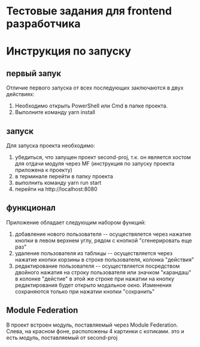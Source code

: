 # Тестовые задания для frontend разработчика

# Инструкция по запуску 

## первый запук 
Отличие первого запуска от всех последующих заключаются в двух действиях:
1) Необходимо открыть PowerShell или Cmd в папке проекта. 
2) Выполните команду yarn install


## запуск
Для запуска проекта необходимо:
1) убедиться, что запущен проект second-proj, т.к. он является хостом для отдачи модуля через MF (инструкция по запуску проекта приложена к проекту)
2) в терминале перейти в папку проекта
3) выполнить команду yarn run start
4) перейти на http://localhost:8080

## функционал
Приложение обладает следующим набором функций:
1) добавление нового пользователя -- осуществялется через нажатие кнопки в левом верхнем углу, рядом с кнопкой "сгенерировать еще раз"
2) удаление пользователя из таблицы -- осуществляется через нажатие кнопки корзины в строке пользователя, колонка "действия"
3) редактирование пользователя -- осуществляется посредством двойного нажатия на строку пользователя или значком "карандаш" в колонке "дейстие" в этой же строке
при нажатии на кнопку редактирования будет открыто модальное окно. Изменения сохраняются только при нажатии кнопки "сохранить"

## Module Federation
В проект встроен модуль, поставляемый через Module Federation. Слева, на красном фоне, расположены 4 картинки с котиками. это и есть модуль, поставляемый от second-proj
